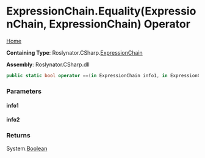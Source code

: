 <a name="_top"></a>

# ExpressionChain\.Equality\(ExpressionChain, ExpressionChain\) Operator

[Home](../../../../README.md#_top)

**Containing Type**: Roslynator\.CSharp\.[ExpressionChain](../README.md#_top)

**Assembly**: Roslynator\.CSharp\.dll

```csharp
public static bool operator ==(in ExpressionChain info1, in ExpressionChain info2)
```

### Parameters

#### info1

#### info2

### Returns

System\.[Boolean](https://docs.microsoft.com/en-us/dotnet/api/system.boolean)


